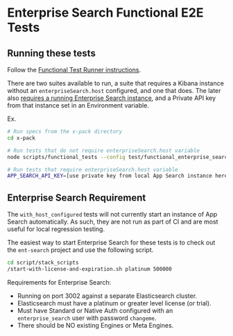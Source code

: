 # Enterprise Search Functional E2E Tests

## Running these tests

Follow the [Functional Test Runner instructions](https://www.elastic.co/guide/en/kibana/current/development-tests.html#development-functional-tests#_running_functional_tests).

There are two suites available to run, a suite that requires a Kibana instance without an `enterpriseSearch.host`
configured, and one that does. The later also [requires a running Enterprise Search instance](#enterprise-search-requirement), and a Private API key
from that instance set in an Environment variable.

Ex.

```sh
# Run specs from the x-pack directory
cd x-pack

# Run tests that do not require enterpriseSearch.host variable
node scripts/functional_tests --config test/functional_enterprise_search/without_host_configured.config.ts

# Run tests that require enterpriseSearch.host variable
APP_SEARCH_API_KEY=[use private key from local App Search instance here] node scripts/functional_tests --config test/functional_enterprise_search/with_host_configured.config.ts
```

## Enterprise Search Requirement

The `with_host_configured` tests will not currently start an instance of App Search automatically. As such, they are not run as part of CI and are most useful for local regression testing.

The easiest way to start Enterprise Search for these tests is to check out the `ent-search` project
and use the following script.

```sh
cd script/stack_scripts
/start-with-license-and-expiration.sh platinum 500000
```

Requirements for Enterprise Search:

- Running on port 3002 against a separate Elasticsearch cluster.
- Elasticsearch must have a platinum or greater level license (or trial).
- Must have Standard or Native Auth configured with an `enterprise_search` user with password `changeme`.
- There should be NO existing Engines or Meta Engines.
